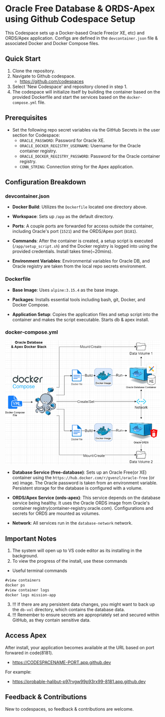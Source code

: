 # Oracle Free Database & ORDS-Apex using Github Codespace Setup

This Codespace sets up a Docker-based Oracle Free(or XE, etc) and ORDS/Apex application. Configs are defined in the `devcontainer.json` file & associated Docker and Docker Compose files.

## Quick Start

1. Clone the repository.
2. Navigate to Github codespace.
	- https://github.com/codespaces
3. Select 'New Codespace' and repository cloned in step 1.
4. The codespace will initialize itself by building the container based on the provided Dockerfile and start the services based on the `docker-compose.yml` file.

## Prerequisites

- Set the following repo secret variables via the GitHub Secrets in the user section for Codespace:
  - `ORACLE_PASSWORD`: Password for Oracle XE.
  - `ORACLE_DOCKER_REGISTRY_USERNAME`: Username for the Oracle container registry.
  - `ORACLE_DOCKER_REGISTRY_PASSWORD`: Password for the Oracle container registry.
  - `CONN_STRING`: Connection string for the Apex application.

## Configuration Breakdown

### devcontainer.json

- **Docker Build**: Utilizes the `Dockerfile` located one directory above.
  
- **Workspace**: Sets up `/app` as the default directory.
  
- **Ports**: A couple ports are forwarded for access outside the container, including Oracle's port (`1521`) and the ORDS/Apex port (`8181`).
  
- **Commands**: After the container is created, a setup script is executed (`/app/setup_script.sh`) and the Docker registry is logged into using the provided credentials. Install takes time(~20mins). 
  
- **Environment Variables**: Environmental variables for Oracle DB, and Oracle registry are taken from the local repo secrets environment.

### Dockerfile

- **Base Image**: Uses `alpine:3.15.4` as the base image.
  
- **Packages**: Installs essential tools including bash, git, Docker, and Docker Compose.
  
- **Application Setup**: Copies the application files and setup script into the container and makes the script executable. Starts db & apex install. 

### docker-compose.yml
![](./docs/2022_docker_stack.png)
- **Database Service (free-database)**: Sets up an Oracle Free(or XE) container using the `https://hub.docker.com/r/gvenzl/oracle-free` (or xe) image. The Oracle password is taken from an environment variable. Persistent storage for the database is configured with a volume. 

- **ORDS/Apex Service (ords-apex)**: This service depends on the database service being healthy. It uses the Oracle ORDS image from Oracle's container registry(container-registry.oracle.com). Configurations and secrets for ORDS are mounted as volumes.

- **Network**: All services run in the `database-network` network.

## Important Notes

1. The system will open up to VS code editor as its installing in the background.
2. To view the progress of the install, use these commands
- Useful terminal commands
```
#view containers
docker ps
#view container logs
docker logs mission-app
```
3. !!! If there are any persistent data changes, you might want to back up the `db-vol` directory, which contains the database data.
4. !!! Remember to ensure  secrets are appropriately set and secured within GitHub, as they contain sensitive data.

## Access Apex
After install,  your application becomes available at the URL based on port forwared in code(8181).  
- https://CODESPACENAME-PORT.app.github.dev

For example:
- https://probable-halibut-p97rvgw99p93rx99-8181.app.github.dev

## Feedback & Contributions

New to codespaces, so feedback & contributions are welcome.



